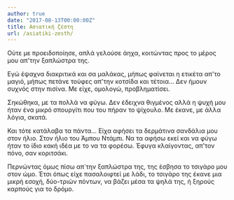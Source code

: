 ```yaml
---
author: true
date: "2017-08-13T00:00:00Z"
title: Ασιατική ζέστη
url: /asiatiki-zesth/
---
```


Ούτε με προειδοποίησε, απλά γελούσε άηχα, κοιτώντας προς το μέρος μου απ'την ξαπλώστρα της.

Εγώ έψαχνα διακριτικά και σα μαλάκας, μήπως φαίνεται η ετικέτα απ'το μαγιό, μήπως πετάνε τούφες απ'την κοτσίδα και τέτοια… Δεν ήμουν συχνός στην πισίνα. Με είχε, ομολογώ, προβληματίσει.

Σηκώθηκα, με τα πολλά να φύγω. Δεν έδειχνα θιγμένος αλλά η ψυχή μου ήταν ένα μικρό σπουργίτι που του πήραν το ψίχουλο. Με έκανε, με άλλα λόγια, σκατά.

Και τότε κατάλαβα τα πάντα… Είχα αφήσει τα δερμάτινα σανδάλια μου στον ήλιο. Στον ήλιο του Άμπου Ντάμπι. Να τα αφήσω εκεί και να φύγω ήταν το ίδιο κακή ιδέα με το να τα φορέσω. Έφυγα κλαίγοντας, απ'τον πόνο, σαν κοριτσάκι.

Περνώντας όμως πίσω απ΄την ξαπλώστρα της, της έσβησα το τσιγάρο μου στον ώμο. Έτσι όπως είχε πασαλοιφτεί με λάδι, το τσιγάρο της έκανε μια μικρή εσοχή, δύο-τριών πόντων, να βάζει μέσα τα ψηλά της, ή ξηρούς καρπούς για το δρόμο.
